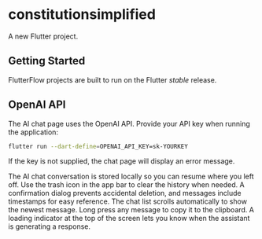 # constitutionsimplified

A new Flutter project.

## Getting Started

FlutterFlow projects are built to run on the Flutter _stable_ release.

## OpenAI API

The AI chat page uses the OpenAI API. Provide your API key when running the
application:

```bash
flutter run --dart-define=OPENAI_API_KEY=sk-YOURKEY
```

If the key is not supplied, the chat page will display an error message.

The AI chat conversation is stored locally so you can resume where you left
off. Use the trash icon in the app bar to clear the history when needed. A
confirmation dialog prevents accidental deletion, and messages include
timestamps for easy reference. The chat list scrolls automatically to show the
newest message. Long press any message to copy it to the clipboard. A loading
indicator at the top of the screen lets you know when the assistant is
generating a response.
